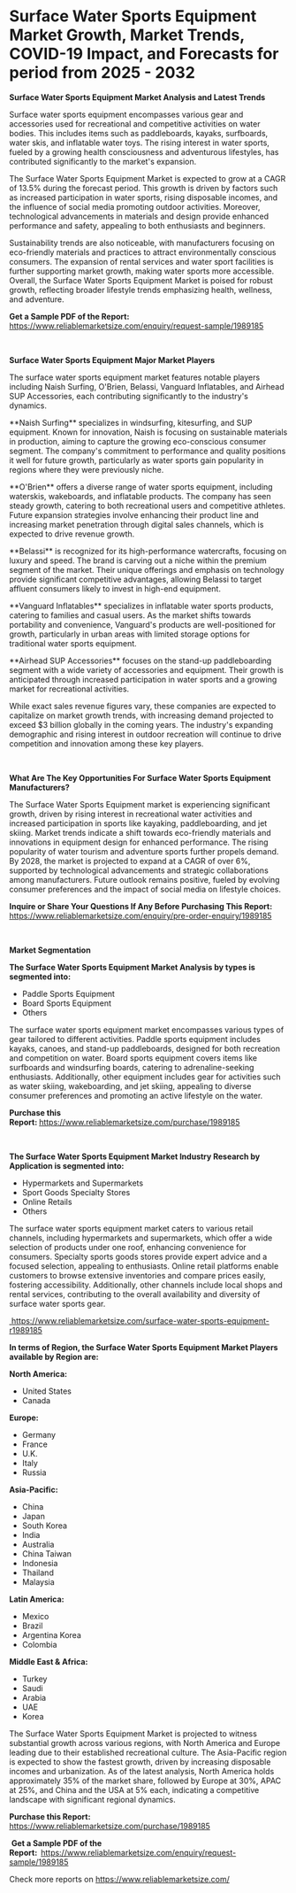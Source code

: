 <p><h1>Surface Water Sports Equipment Market Growth, Market Trends, COVID-19 Impact, and Forecasts for period from 2025 - 2032</h1></p><p><strong>Surface Water Sports Equipment Market Analysis and Latest Trends</strong></p>
<p><p>Surface water sports equipment encompasses various gear and accessories used for recreational and competitive activities on water bodies. This includes items such as paddleboards, kayaks, surfboards, water skis, and inflatable water toys. The rising interest in water sports, fueled by a growing health consciousness and adventurous lifestyles, has contributed significantly to the market's expansion.</p><p>The Surface Water Sports Equipment Market is expected to grow at a CAGR of 13.5% during the forecast period. This growth is driven by factors such as increased participation in water sports, rising disposable incomes, and the influence of social media promoting outdoor activities. Moreover, technological advancements in materials and design provide enhanced performance and safety, appealing to both enthusiasts and beginners. </p><p>Sustainability trends are also noticeable, with manufacturers focusing on eco-friendly materials and practices to attract environmentally conscious consumers. The expansion of rental services and water sport facilities is further supporting market growth, making water sports more accessible. Overall, the Surface Water Sports Equipment Market is poised for robust growth, reflecting broader lifestyle trends emphasizing health, wellness, and adventure.</p></p>
<p><strong>Get a Sample PDF of the Report:&nbsp;</strong> <a href="https://www.reliablemarketsize.com/enquiry/request-sample/1989185?utm_campaign=3537&utm_medium=2&utm_source=Github&utm_content=ia&utm_term=05042025&utm_id=surface-water-sports-equipment">https://www.reliablemarketsize.com/enquiry/request-sample/1989185</a></p>
<p>&nbsp;</p>
<p><strong>Surface Water Sports Equipment Major Market Players</strong></p>
<p><p>The surface water sports equipment market features notable players including Naish Surfing, O'Brien, Belassi, Vanguard Inflatables, and Airhead SUP Accessories, each contributing significantly to the industry's dynamics.</p><p>**Naish Surfing** specializes in windsurfing, kitesurfing, and SUP equipment. Known for innovation, Naish is focusing on sustainable materials in production, aiming to capture the growing eco-conscious consumer segment. The company's commitment to performance and quality positions it well for future growth, particularly as water sports gain popularity in regions where they were previously niche.</p><p>**O'Brien** offers a diverse range of water sports equipment, including waterskis, wakeboards, and inflatable products. The company has seen steady growth, catering to both recreational users and competitive athletes. Future expansion strategies involve enhancing their product line and increasing market penetration through digital sales channels, which is expected to drive revenue growth.</p><p>**Belassi** is recognized for its high-performance watercrafts, focusing on luxury and speed. The brand is carving out a niche within the premium segment of the market. Their unique offerings and emphasis on technology provide significant competitive advantages, allowing Belassi to target affluent consumers likely to invest in high-end equipment.</p><p>**Vanguard Inflatables** specializes in inflatable water sports products, catering to families and casual users. As the market shifts towards portability and convenience, Vanguard's products are well-positioned for growth, particularly in urban areas with limited storage options for traditional water sports equipment.</p><p>**Airhead SUP Accessories** focuses on the stand-up paddleboarding segment with a wide variety of accessories and equipment. Their growth is anticipated through increased participation in water sports and a growing market for recreational activities.</p><p>While exact sales revenue figures vary, these companies are expected to capitalize on market growth trends, with increasing demand projected to exceed $3 billion globally in the coming years. The industry's expanding demographic and rising interest in outdoor recreation will continue to drive competition and innovation among these key players.</p></p>
<p>&nbsp;</p>
<p><strong>What Are The Key Opportunities For Surface Water Sports Equipment Manufacturers?</strong></p>
<p><p>The Surface Water Sports Equipment market is experiencing significant growth, driven by rising interest in recreational water activities and increased participation in sports like kayaking, paddleboarding, and jet skiing. Market trends indicate a shift towards eco-friendly materials and innovations in equipment design for enhanced performance. The rising popularity of water tourism and adventure sports further propels demand. By 2028, the market is projected to expand at a CAGR of over 6%, supported by technological advancements and strategic collaborations among manufacturers. Future outlook remains positive, fueled by evolving consumer preferences and the impact of social media on lifestyle choices.</p></p>
<p><strong>Inquire or Share Your Questions If Any Before Purchasing This Report:</strong> <a href="https://www.reliablemarketsize.com/enquiry/pre-order-enquiry/1989185?utm_campaign=3537&utm_medium=2&utm_source=Github&utm_content=ia&utm_term=05042025&utm_id=surface-water-sports-equipment">https://www.reliablemarketsize.com/enquiry/pre-order-enquiry/1989185</a></p>
<p>&nbsp;</p>
<p><strong>Market Segmentation</strong></p>
<p><strong>The Surface Water Sports Equipment Market Analysis by types is segmented into:</strong></p>
<p><ul><li>Paddle Sports Equipment</li><li>Board Sports Equipment</li><li>Others</li></ul></p>
<p><p>The surface water sports equipment market encompasses various types of gear tailored to different activities. Paddle sports equipment includes kayaks, canoes, and stand-up paddleboards, designed for both recreation and competition on water. Board sports equipment covers items like surfboards and windsurfing boards, catering to adrenaline-seeking enthusiasts. Additionally, other equipment includes gear for activities such as water skiing, wakeboarding, and jet skiing, appealing to diverse consumer preferences and promoting an active lifestyle on the water.</p></p>
<p><strong>Purchase this Report:&nbsp;</strong><a href="https://www.reliablemarketsize.com/purchase/1989185?utm_campaign=3537&utm_medium=2&utm_source=Github&utm_content=ia&utm_term=05042025&utm_id=surface-water-sports-equipment">https://www.reliablemarketsize.com/purchase/1989185</a></p>
<p>&nbsp;</p>
<p><strong>The Surface Water Sports Equipment Market Industry Research by Application is segmented into:</strong></p>
<p><ul><li>Hypermarkets and Supermarkets</li><li>Sport Goods Specialty Stores</li><li>Online Retails</li><li>Others</li></ul></p>
<p><p>The surface water sports equipment market caters to various retail channels, including hypermarkets and supermarkets, which offer a wide selection of products under one roof, enhancing convenience for consumers. Specialty sports goods stores provide expert advice and a focused selection, appealing to enthusiasts. Online retail platforms enable customers to browse extensive inventories and compare prices easily, fostering accessibility. Additionally, other channels include local shops and rental services, contributing to the overall availability and diversity of surface water sports gear.</p></p>
<p><a href="https://www.reliablemarketsize.com/surface-water-sports-equipment-r1989185?utm_campaign=3537&utm_medium=2&utm_source=Github&utm_content=ia&utm_term=05042025&utm_id=surface-water-sports-equipment">&nbsp;https://www.reliablemarketsize.com/surface-water-sports-equipment-r1989185</a></p>
<p><strong>In terms of Region, the Surface Water Sports Equipment Market Players available by Region are:</strong></p>
<p>
    <p> <strong> North America: </strong>
        <ul>
            <li>United States</li>
            <li>Canada</li>
        </ul>
        </p> 
    <p> <strong> Europe: </strong>
        <ul>
            <li>Germany</li>
            <li>France</li>
            <li>U.K.</li>
            <li>Italy</li>
            <li>Russia</li>
        </ul>
        </p> 
    <p> <strong> Asia-Pacific: </strong>
        <ul>
            <li>China</li>
            <li>Japan</li>
            <li>South Korea</li>
            <li>India</li>
            <li>Australia</li>
            <li>China Taiwan</li>
            <li>Indonesia</li>
            <li>Thailand</li>
            <li>Malaysia</li>
        </ul>
        </p> 
    <p> <strong> Latin America: </strong>
        <ul>
            <li>Mexico</li>
            <li>Brazil</li>
            <li>Argentina Korea</li>
            <li>Colombia</li>
        </ul>
        </p> 
    <p> <strong> Middle East & Africa: </strong>
        <ul>
            <li>Turkey</li>
            <li>Saudi</li>
            <li>Arabia</li>
            <li>UAE</li>
            <li>Korea</li>
        </ul>
    </p>
    </p>
<p><p>The Surface Water Sports Equipment Market is projected to witness substantial growth across various regions, with North America and Europe leading due to their established recreational culture. The Asia-Pacific region is expected to show the fastest growth, driven by increasing disposable incomes and urbanization. As of the latest analysis, North America holds approximately 35% of the market share, followed by Europe at 30%, APAC at 25%, and China and the USA at 5% each, indicating a competitive landscape with significant regional dynamics.</p></p>
<p><strong>Purchase this Report: </strong><a href="https://www.reliablemarketsize.com/purchase/1989185?utm_campaign=3537&utm_medium=2&utm_source=Github&utm_content=ia&utm_term=05042025&utm_id=surface-water-sports-equipment">https://www.reliablemarketsize.com/purchase/1989185</a></p>
<p>&nbsp;<strong>Get a Sample PDF of the Report:&nbsp;&nbsp;</strong><a href="https://www.reliablemarketsize.com/enquiry/request-sample/1989185?utm_campaign=3537&utm_medium=2&utm_source=Github&utm_content=ia&utm_term=05042025&utm_id=surface-water-sports-equipment">https://www.reliablemarketsize.com/enquiry/request-sample/1989185</a></p>
<p><strong></strong></p>
<p>Check more reports on <a href="https://www.reliablemarketsize.com/?utm_campaign=3537&utm_medium=2&utm_source=Github&utm_content=ia&utm_term=05042025&utm_id=surface-water-sports-equipment">https://www.reliablemarketsize.com/</a></p>